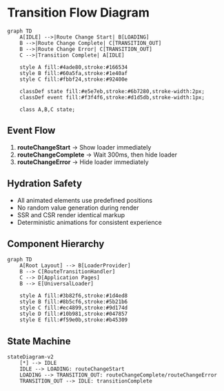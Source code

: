 # Transition Flow Diagram

```mermaid
graph TD
    A[IDLE] -->|Route Change Start| B[LOADING]
    B -->|Route Change Complete| C[TRANSITION_OUT]
    B -->|Route Change Error| C[TRANSITION_OUT]
    C -->|Transition Complete| A[IDLE]
    
    style A fill:#4ade80,stroke:#166534
    style B fill:#60a5fa,stroke:#1e40af
    style C fill:#fbbf24,stroke:#92400e
    
    classDef state fill:#e5e7eb,stroke:#6b7280,stroke-width:2px;
    classDef event fill:#f3f4f6,stroke:#d1d5db,stroke-width:1px;
    
    class A,B,C state;
```

## Event Flow

1. **routeChangeStart** → Show loader immediately
2. **routeChangeComplete** → Wait 300ms, then hide loader
3. **routeChangeError** → Hide loader immediately

## Hydration Safety

- All animated elements use predefined positions
- No random value generation during render
- SSR and CSR render identical markup
- Deterministic animations for consistent experience

## Component Hierarchy

```mermaid
graph TD
    A[Root Layout] --> B[LoaderProvider]
    B --> C[RouteTransitionHandler]
    C --> D[Application Pages]
    B --> E[UniversalLoader]
    
    style A fill:#3b82f6,stroke:#1d4ed8
    style B fill:#8b5cf6,stroke:#5b21b6
    style C fill:#ec4899,stroke:#9d174d
    style D fill:#10b981,stroke:#047857
    style E fill:#f59e0b,stroke:#b45309
```

## State Machine

```mermaid
stateDiagram-v2
    [*] --> IDLE
    IDLE --> LOADING: routeChangeStart
    LOADING --> TRANSITION_OUT: routeChangeComplete/routeChangeError
    TRANSITION_OUT --> IDLE: transitionComplete
```